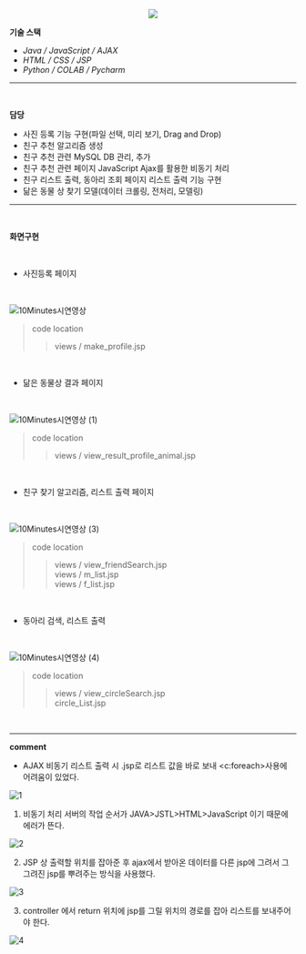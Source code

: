 
<!-- head -->
<p align="center">
  <img src="https://capsule-render.vercel.app/api?type=waving&color=auto&height=200&section=header&text=청년&nbsp;사회성&nbsp;증대를&nbsp;위한&nbsp;모임&nbsp;추천&nbsp;서비스&fontSize=42" />
</p>

<!-- body -->

**기술 스택**

- *Java / JavaScript / AJAX*
- *HTML / CSS / JSP*
- *Python / COLAB / Pycharm*
  


---
<br/>

  **담당**

- 사진 등록 기능 구현(파일 선택, 미리 보기, Drag and Drop)
- 친구 추천 알고리즘 생성
- 친구 추천 관련 MySQL DB 관리,  추가
- 친구 추천 관련 페이지  JavaScript Ajax를 활용한 비동기 처리
- 친구 리스트 출력, 동아리 조회 페이지 리스트 출력 기능 구현
- 닮은 동물 상 찾기 모델(데이터 크롤링, 전처리, 모델링)

 --- 

<br/>

  **화면구현**
  
<br/>

- 사진등록 페이지
<br/>

![10Minutes시연영상](https://github.com/jeonggyohoon/Spring-AJAX-10MINUTES/assets/133930245/a260a05b-2fc5-4f07-b0cc-89fba82cbb39)

> code location
>> views / make_profile.jsp  
<br/>

- 닮은 동물상 결과 페이지
<br/>

![10Minutes시연영상 (1)](https://github.com/jeonggyohoon/Spring-AJAX-10MINUTES/assets/133930245/4ee9d20d-e14c-43bc-b6c4-71af3c682ae0)

> code location
>> views / view_result_profile_animal.jsp 
<br/>

- 친구 찾기 알고리즘, 리스트 출력 페이지
<br/>

![10Minutes시연영상 (3)](https://github.com/jeonggyohoon/Spring-AJAX-10MINUTES/assets/133930245/ac342945-3c3e-4803-b412-7f237fe8c97f)

> code location
>> views / view_friendSearch.jsp<br/>
>> views / m_list.jsp<br/>
>> views / f_list.jsp
<br/>

- 동아리 검색, 리스트 출력
<br/>

<p align="center">

![10Minutes시연영상 (4)](https://github.com/jeonggyohoon/Spring-AJAX-10MINUTES/assets/133930245/3bfb2919-12ea-40f8-90c7-c29d0d89d408)

</p>

> code location
>> views / view_circleSearch.jsp<br/>
>> circle_List.jsp

<br/>

---

**comment**

- AJAX 비동기 리스트 출력 시 .jsp로 리스트 값을 바로 보내 <c:foreach>사용에 어려움이 있었다.


![1](https://github.com/jeonggyohoon/Spring-AJAX-10MINUTES/assets/133930245/884b4479-a248-4d0e-ab7f-0a5fa6acd37d)

1. 비동기 처리 서버의 작업 순서가 JAVA>JSTL>HTML>JavaScript 이기 때문에 에러가 뜬다.

![2](https://github.com/jeonggyohoon/MVC-pattern-imarket/assets/133930245/45e66edd-11ac-43ed-9368-7ccb652c8a0b)

2. JSP 상 출력할 위치를 잡아준 후 ajax에서 받아온 데이터를 다른 jsp에 그려서 그 그려진 jsp를 뿌려주는 방식을 사용했다.

![3](https://github.com/jeonggyohoon/MVC-pattern-imarket/assets/133930245/0eded7fb-cfe7-486f-ad86-173e3c82a73e)

3. controller 에서 return 위치에 jsp를 그릴 위치의 경로를 잡아 리스트를 보내주어야 한다.

![4](https://github.com/jeonggyohoon/MVC-pattern-imarket/assets/133930245/8e7780de-31f0-4b6f-a755-5ba73521f764)
